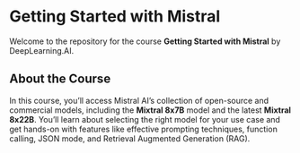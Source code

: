 # Getting Started with Mistral

Welcome to the repository for the course **Getting Started with Mistral** by DeepLearning.AI.

## About the Course

In this course, you’ll access Mistral AI’s collection of open-source and commercial models, including the **Mixtral 8x7B** model and the latest **Mixtral 8x22B**. You’ll learn about selecting the right model for your use case and get hands-on with features like effective prompting techniques, function calling, JSON mode, and Retrieval Augmented Generation (RAG).